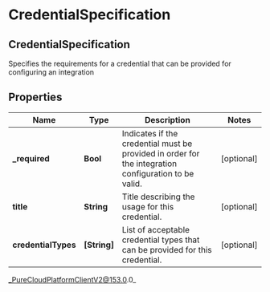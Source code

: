 # CredentialSpecification

## CredentialSpecification
Specifies the requirements for a credential that can be provided for configuring an integration

## Properties

|Name | Type | Description | Notes|
|------------ | ------------- | ------------- | -------------|
| **_required** | **Bool** | Indicates if the credential must be provided in order for the integration configuration to be valid. | [optional] |
| **title** | **String** | Title describing the usage for this credential. | [optional] |
| **credentialTypes** | **[String]** | List of acceptable credential types that can be provided for this credential. | [optional] |



_PureCloudPlatformClientV2@153.0.0_
